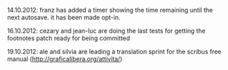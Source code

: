 14.10.2012: franz has added a timer showing the time remaining until the next autosave. it has been made opt-in.

16.10.2012: cezary and jean-luc are doing the last tests for getting the footnotes patch ready for being committed

19.10.2012: ale and silvia are leading a translation sprint for the scribus free manual (http://graficalibera.org/attivita/)